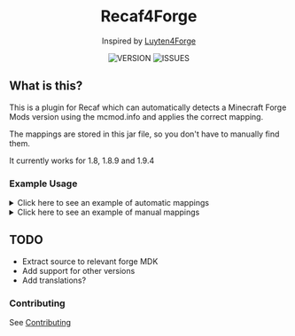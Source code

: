 <div align="center">

# Recaf4Forge

Inspired by [Luyten4Forge](https://github.com/KevinPriv/Luyten4Forge)

![VERSION](https://img.shields.io/github/v/release/1fxe/Recaf4Forge?style=flat-square)
![ISSUES](https://img.shields.io/github/issues/1fxe/Recaf4Forge?style=flat-square)

</div>

## What is this?

This is a plugin for Recaf which can automatically detects a Minecraft Forge Mods version using the mcmod.info and
applies the correct mapping. 

The mappings are stored in this jar file, so you don't have to manually find them.

It currently works for 1.8, 1.8.9 and 1.9.4

### Example Usage

<details>
  <summary>Click here to see an example of automatic mappings</summary>

![Automatic Example](.github/automatic.gif)

</details>

<details>
  <summary>Click here to see an example of manual mappings</summary>

![Manual Example](.github/manual.gif)

</details>

## TODO

- Extract source to relevant forge MDK
- Add support for other versions
- Add translations?

### Contributing

See [Contributing](CONTRIBUTING.md)